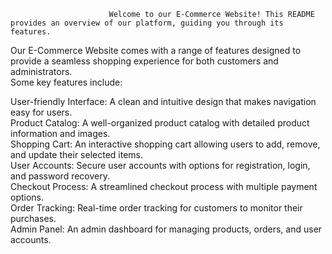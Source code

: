                           Welcome to our E-Commerce Website! This README provides an overview of our platform, guiding you through its features.

Our E-Commerce Website comes with a range of features designed to provide a seamless shopping experience for both customers and administrators. <br> 
Some key features include:<br>

User-friendly Interface: A clean and intuitive design that makes navigation easy for users.<br>
Product Catalog: A well-organized product catalog with detailed product information and images.<br>
Shopping Cart: An interactive shopping cart allowing users to add, remove, and update their selected items.<br>
User Accounts: Secure user accounts with options for registration, login, and password recovery.<br>
Checkout Process: A streamlined checkout process with multiple payment options.<br>
Order Tracking: Real-time order tracking for customers to monitor their purchases.<br>
Admin Panel: An admin dashboard for managing products, orders, and user accounts.<br>

